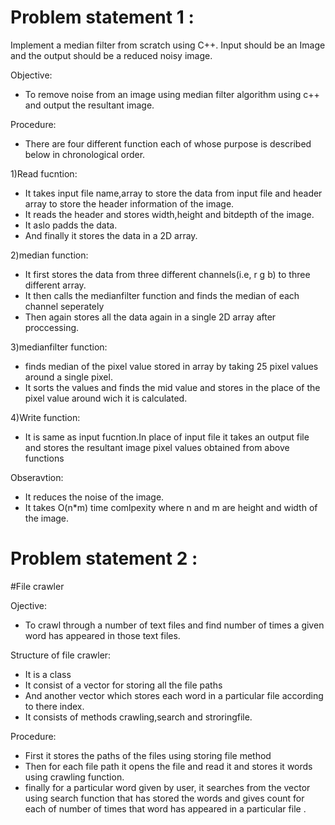 # Problem statement 1 :
Implement a median filter from scratch using C++. Input should be an Image and the output should be a reduced noisy image.

  Objective:
   * To remove noise from an image using median filter algorithm using c++ and output the resultant image.
  
  Procedure:
   * There are four different function each of whose purpose is described below in chronological order.
  
  1)Read fucntion:
  * It takes input file name,array to store the data from input file and header array to store the header information of the image.
  * It reads the header and stores width,height and bitdepth of the image.
  * It aslo padds the data.
  * And finally it stores the data in a 2D array.
    
   2)median function:
   * It first stores the data from three different channels(i.e, r g b) to three different array.
   * It then calls the medianfilter function and finds the median of each channel seperately
   * Then again stores all the data again in a single 2D array after proccessing.
   
   3)medianfilter function:
   * finds median of the pixel value stored in array by taking 25 pixel values around a single pixel.
   * It sorts the values and finds the mid value and stores in the place of the pixel value around wich it is calculated.
   
   4)Write function:
   * It is same as input fucntion.In place of input file it takes an output file and stores the resultant image pixel values obtained from above functions

  Obseravtion:
  * It reduces the noise of the image.
  * It takes O(n*m) time comlpexity where n and m are height and width of the image.
   


# Problem statement 2 :
#File crawler

 Ojective:
  * To crawl through a number of text files and find number of times a given word has appeared in those text files.
 
 Structure of file crawler:
  * It is a class
  * It consist of a vector for storing all the file paths
  * And another vector which stores each word in a particular file according to there index.
  * It consists of methods crawling,search and stroringfile.
 
 Procedure:
  * First it stores the paths of the files using storing file method
  * Then for each file path it opens the file and read it and stores it words using crawling function. 
  * finally for a particular word given by user, it searches from the vector using search function that has stored the words and gives count for each of number of     times that word has appeared in a particular file  .
